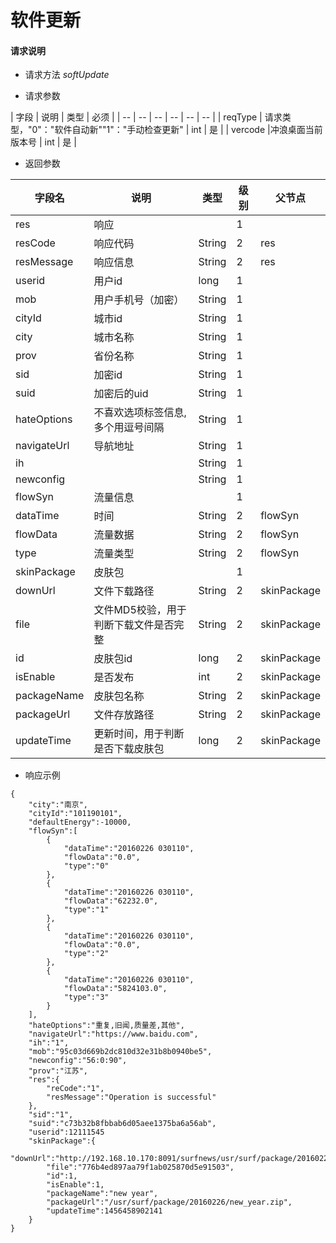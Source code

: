 # 软件更新

#### **请求说明**

* 请求方法 *softUpdate*

* 请求参数

| 字段 | 说明 | 类型 | 必须 |
| -- | -- | -- | -- | -- | -- |
| reqType | 请求类型，"0"："软件自动新""1"："手动检查更新" | int | 是 |
| vercode |冲浪桌面当前版本号 | int | 是 |

* 返回参数
 
| 字段名 | 说明 | 类型 | 级别 | 父节点 |
| -- | -- | -- | -- | -- |
| res | 响应 |  | 1 |  |
| resCode | 响应代码 | String | 2 | res |
| resMessage | 响应信息 | String | 2 | res |
| userid | 用户id | long | 1 |  |
| mob | 用户手机号（加密） | String | 1 |  |
| cityId | 城市id | String | 1 |  |
| city | 城市名称 | String | 1 |  |
| prov | 省份名称 | String | 1 |  |
| sid | 加密id | String | 1 |  |
| suid | 加密后的uid | String | 1 |  |
| hateOptions | 不喜欢选项标签信息,多个用逗号间隔 | String | 1 |  |
| navigateUrl | 导航地址 | String | 1 |  |
| ih |  | String | 1 |  |
| newconfig |  | String | 1 |  |
| flowSyn | 流量信息 |  | 1 |  |
| dataTime | 时间 | String | 2 | flowSyn |
| flowData | 流量数据 | String | 2 | flowSyn |
| type | 流量类型 | String | 2 | flowSyn |
| skinPackage | 皮肤包 |  | 1 |  |
| downUrl | 文件下载路径 | String | 2 | skinPackage |
| file | 文件MD5校验，用于判断下载文件是否完整 | String | 2 | skinPackage |
| id | 皮肤包id | long | 2 | skinPackage |
| isEnable | 是否发布 | int | 2 | skinPackage |
| packageName | 皮肤包名称 | String | 2 | skinPackage |
| packageUrl | 文件存放路径 | String | 2 | skinPackage |
| updateTime | 更新时间，用于判断是否下载皮肤包 | long | 2 | skinPackage |

* 响应示例

```
{
    "city":"南京",
    "cityId":"101190101",
    "defaultEnergy":-10000,
    "flowSyn":[
        {
            "dataTime":"20160226 030110",
            "flowData":"0.0",
            "type":"0"
        },
        {
            "dataTime":"20160226 030110",
            "flowData":"62232.0",
            "type":"1"
        },
        {
            "dataTime":"20160226 030110",
            "flowData":"0.0",
            "type":"2"
        },
        {
            "dataTime":"20160226 030110",
            "flowData":"5824103.0",
            "type":"3"
        }
    ],
    "hateOptions":"重复,旧闻,质量差,其他",
    "navigateUrl":"https://www.baidu.com",
    "ih":"1",
    "mob":"95c03d669b2dc810d32e31b8b0940be5",
    "newconfig":"56:0:90",
    "prov":"江苏",
    "res":{
        "reCode":"1",
        "resMessage":"Operation is successful"
    },
    "sid":"1",
    "suid":"c73b32b8fbbab6d05aee1375ba6a56ab",
    "userid":12111545
    "skinPackage":{
        "downUrl":"http://192.168.10.170:8091/surfnews/usr/surf/package/20160226/new_year.zip",
        "file":"776b4ed897aa79f1ab025870d5e91503",
        "id":1,
        "isEnable":1,
        "packageName":"new year",
        "packageUrl":"/usr/surf/package/20160226/new_year.zip",
        "updateTime":1456458902141
    }
}
```